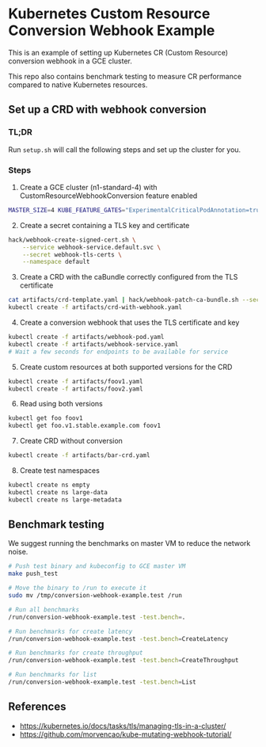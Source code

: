 # Kubernetes Custom Resource Conversion Webhook Example

This is an example of setting up Kubernetes CR (Custom Resource) conversion
webhook in a GCE cluster.

This repo also contains benchmark testing to measure CR performance compared to
native Kubernetes resources.

## Set up a CRD with webhook conversion

### TL;DR

Run `setup.sh` will call the following steps and set up the cluster for you.

### Steps

1. Create a GCE cluster (n1-standard-4) with CustomResourceWebhookConversion feature enabled

```sh
MASTER_SIZE=4 KUBE_FEATURE_GATES="ExperimentalCriticalPodAnnotation=true,CustomResourceWebhookConversion=true" KUBE_UP_AUTOMATIC_CLEANUP=true $GOPATH/src/k8s.io/kubernetes/cluster/kube-up.sh
```

2. Create a secret containing a TLS key and certificate

```sh
hack/webhook-create-signed-cert.sh \
    --service webhook-service.default.svc \
    --secret webhook-tls-certs \
    --namespace default
```

3. Create a CRD with the caBundle correctly configured from the TLS certificate

```sh
cat artifacts/crd-template.yaml | hack/webhook-patch-ca-bundle.sh --secret webhook-tls-certs > artifacts/crd-with-webhook.yaml
kubectl create -f artifacts/crd-with-webhook.yaml
```

4. Create a conversion webhook that uses the TLS certificate and key

```sh
kubectl create -f artifacts/webhook-pod.yaml
kubectl create -f artifacts/webhook-service.yaml
# Wait a few seconds for endpoints to be available for service
```

5. Create custom resources at both supported versions for the CRD

```sh
kubectl create -f artifacts/foov1.yaml
kubectl create -f artifacts/foov2.yaml
```

6. Read using both versions

```sh
kubectl get foo foov1
kubectl get foo.v1.stable.example.com foov1
```

7. Create CRD without conversion

```sh
kubectl create -f artifacts/bar-crd.yaml
```

8. Create test namespaces

```sh
kubectl create ns empty
kubectl create ns large-data
kubectl create ns large-metadata
```

## Benchmark testing

We suggest running the benchmarks on master VM to reduce the network noise.

```sh
# Push test binary and kubeconfig to GCE master VM
make push_test

# Move the binary to /run to execute it
sudo mv /tmp/conversion-webhook-example.test /run

# Run all benchmarks
/run/conversion-webhook-example.test -test.bench=.

# Run benchmarks for create latency
/run/conversion-webhook-example.test -test.bench=CreateLatency

# Run benchmarks for create throughput
/run/conversion-webhook-example.test -test.bench=CreateThroughput

# Run benchmarks for list
/run/conversion-webhook-example.test -test.bench=List
```

## References

- https://kubernetes.io/docs/tasks/tls/managing-tls-in-a-cluster/
- https://github.com/morvencao/kube-mutating-webhook-tutorial/
